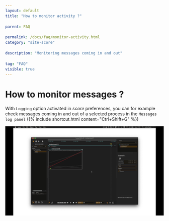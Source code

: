 ```yaml
---
layout: default
title: "How to monitor activity ?"

parent: FAQ

permalink: /docs/faq/monitor-activity.html
category: "site-score"

description: "Monitoring messages coming in and out"

tag: "FAQ"
visible: true
---
```


# How to monitor messages ?

With `Logging` option activated in *score* preferences, you can for example check messages coming in and out of a selected process in the `Messages log panel` ({% include shortcut.html content="Ctrl+Shift+G" %})

![Messages log panel](/assets/images/faq/monitor-activity/log-window.gif "Messages log panel")